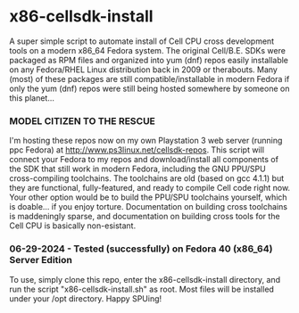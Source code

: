 # x86-cellsdk-install
A super simple script to automate install of Cell CPU cross development tools on a modern x86_64 Fedora system. The original Cell/B.E. SDKs were packaged as RPM files and organized into yum (dnf) repos easily installable on any Fedora/RHEL Linux distribution back in 2009 or therabouts. Many (most) of these packages are still compatible/installable in modern Fedora if only the yum (dnf) repos were still being hosted somewhere by someone on this planet...
### MODEL CITIZEN TO THE RESCUE
I'm hosting these repos now on my own Playstation 3 web server (running ppc Fedora) at http://www.ps3linux.net/cellsdk-repos. This script will connect your Fedora to my repos and download/install all components of the SDK that still work in modern Fedora, including the GNU PPU/SPU cross-compiling toolchains. The toolchains are old (based on gcc 4.1.1) but they are functional, fully-featured, and ready to compile Cell code right now. Your other option would be to build the PPU/SPU toolchains yourself, which is doable... if you enjoy torture. Documentation on building cross toolchains is maddeningly sparse, and documentation on building cross tools for the Cell CPU is basically non-esistant.
### 06-29-2024 - Tested (successfully) on Fedora 40 (x86_64) Server Edition
To use, simply clone this repo, enter the x86-cellsdk-install directory, and run the script "x86-cellsdk-install.sh" as root. Most files will be installed under your /opt directory. Happy SPUing!

